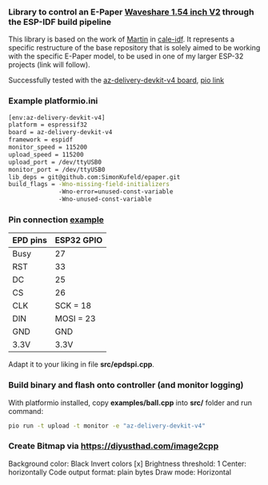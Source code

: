 ### Library to control an E-Paper [Waveshare 1.54 inch V2](https://www.waveshare.com/wiki/1.54inch_e-Paper_Module)  through the ESP-IDF build pipeline
This library is based on the work of [Martin](https://github.com/martinberlin) in
[cale-idf](https://github.com/martinberlin/cale-idf).
It represents a specific restructure of the base repository that is solely aimed to be working with the specific E-Paper 
model, to be used in one of my larger ESP-32 projects (link will follow).

Successfully tested with the [az-delivery-devkit-v4 board](https://www.az-delivery.de/en/products/esp32-developmentboard),
[pio link](https://docs.platformio.org/en/latest/boards/espressif32/az-delivery-devkit-v4.html#board-espressif32-az-delivery-devkit-v4)

### Example platformio.ini
```bash
[env:az-delivery-devkit-v4]
platform = espressif32
board = az-delivery-devkit-v4
framework = espidf
monitor_speed = 115200
upload_speed = 115200
upload_port = /dev/ttyUSB0
monitor_port = /dev/ttyUSB0
lib_deps = git@github.com:SimonKufeld/epaper.git
build_flags = -Wno-missing-field-initializers
              -Wno-error=unused-const-variable
              -Wno-unused-const-variable
```

### Pin connection [example](https://www.az-delivery.de/en/blogs/azdelivery-blog-fur-arduino-und-raspberry-pi/e-paper-display-am-esp32-und-esp8266-teil-2)

| EPD pins | ESP32 GPIO |
|----------|------------|
| Busy     | 27         |
| RST      | 33         |
| DC       | 25         |
| CS       | 26         |
| CLK      | SCK = 18   |
| DIN      | MOSI = 23  |
| GND      | GND        |
| 3.3V     | 3.3V       |

Adapt it to your liking in file **src/epdspi.cpp**.

### Build binary and flash onto controller (and monitor logging)
With platformio installed, copy **examples/ball.cpp** into **src/** folder and run command:

```bash
pio run -t upload -t monitor -e "az-delivery-devkit-v4"
```

### Create Bitmap via https://diyusthad.com/image2cpp 
Background color: Black
Invert colors [x]
Brightness threshold: 1
Center: horizontally
Code output format: plain bytes
Draw mode: Horizontal
